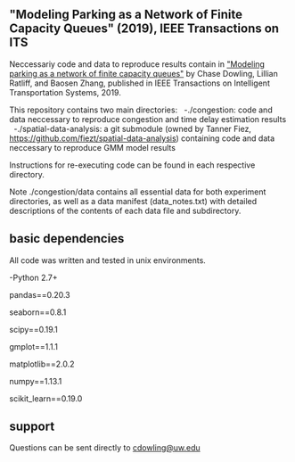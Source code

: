 ## "Modeling Parking as a Network of Finite Capacity Queues" (2019), IEEE Transactions on ITS
Neccessariy code and data to reproduce results contain in ["Modeling parking as a network of finite capacity queues"](https://ieeexplore.ieee.org/abstract/document/8663628) by Chase Dowling, Lillian Ratliff, and Baosen Zhang, published in IEEE Transactions on Intelligent Transportation Systems, 2019.

This repository contains two main directories:
    -./congestion: code and data neccessary to reproduce congestion and time delay estimation results
    -./spatial-data-analysis: a git submodule (owned by Tanner Fiez, <https://github.com/fiezt/spatial-data-analysis>) containing code and data neccessary to reproduce GMM model results
    
Instructions for re-executing code can be found in each respective directory. 

Note ./congestion/data contains all essential data for both experiment directories, as well as a data manifest (data_notes.txt) with detailed descriptions of the contents of each data file and subdirectory.

## basic dependencies

All code was written and tested in unix environments. 

-Python 2.7+

pandas==0.20.3

seaborn==0.8.1

scipy==0.19.1

gmplot==1.1.1

matplotlib==2.0.2

numpy==1.13.1

scikit_learn==0.19.0


## support

Questions can be sent directly to <cdowling@uw.edu>
